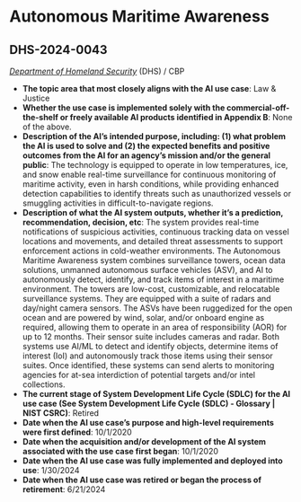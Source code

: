 # Autonomous Maritime Awareness
## DHS-2024-0043
_[Department of Homeland Security](<../3_agency/Department of Homeland Security.md>)_ (DHS) / CBP


+ **The topic area that most closely aligns with the AI use case**: Law & Justice
+ **Whether the use case is implemented solely with the commercial-off-the-shelf or freely available AI products identified in Appendix B**: None of the above.
+ **Description of the AI’s intended purpose, including: (1) what problem the AI is used to solve and (2) the expected benefits and positive outcomes from the AI for an agency’s mission and/or the general public**: The technology is equipped to operate in low temperatures, ice, and snow enable real-time surveillance for continuous monitoring of maritime activity, even in harsh conditions, while providing enhanced detection capabilities to identify threats such as unauthorized vessels or smuggling activities in difficult-to-navigate regions.
+ **Description of what the AI system outputs, whether it’s a prediction, recommendation, decision, etc**: The system provides real-time notifications of suspicious activities, continuous tracking data on vessel locations and movements, and detailed threat assessments to support enforcement actions in cold-weather environments.
The Autonomous Maritime Awareness system combines surveillance towers, ocean data solutions, unmanned autonomous surface vehicles (ASV), and AI to autonomously detect, identify, and track items of interest in a maritime environment. The towers are low-cost, customizable, and relocatable surveillance systems. They are equipped with a suite of radars and day/night camera sensors. The ASVs have been ruggedized for the open ocean and are powered by wind, solar, and/or onboard engine as required, allowing them to operate in an area of responsibility (AOR) for up to 12 months. Their sensor suite includes cameras and radar. Both systems use AI/ML to detect and identify objects, determine items of interest (IoI) and autonomously track those items using their sensor suites. Once identified, these systems can send alerts to monitoring agencies for at-sea interdiction of potential targets and/or intel collections. 
+ **The current stage of System Development Life Cycle (SDLC) for the AI use case (See System Development Life Cycle (SDLC) - Glossary | NIST CSRC)**: Retired
+ **Date when the AI use case’s purpose and high-level requirements were first defined**: 10/1/2020
+ **Date when the acquisition and/or development of the AI system associated with the use case first began**: 10/1/2020
+ **Date when the AI use case was fully implemented and deployed into use**: 1/30/2024
+ **Date when the AI use case was retired or began the process of retirement**: 6/21/2024